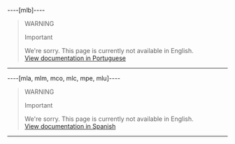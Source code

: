 ----[mlb]----
<!-- -->
> WARNING
>
> Important
>
> We're sorry. This page is currently not available in English.<br>
[View documentation in Portuguese](https://www.mercadopago.com.br/developers/pt/guides/payments/api/other-features/)
------------
----[mla, mlm, mco, mlc, mpe, mlu]----
<!-- -->
> WARNING
>
> Important
>
> We're sorry. This page is currently not available in English.<br>
[View documentation in Spanish](https://www.mercadopago.com.ar/developers/es/guides/payments/api/other-features/)
------------